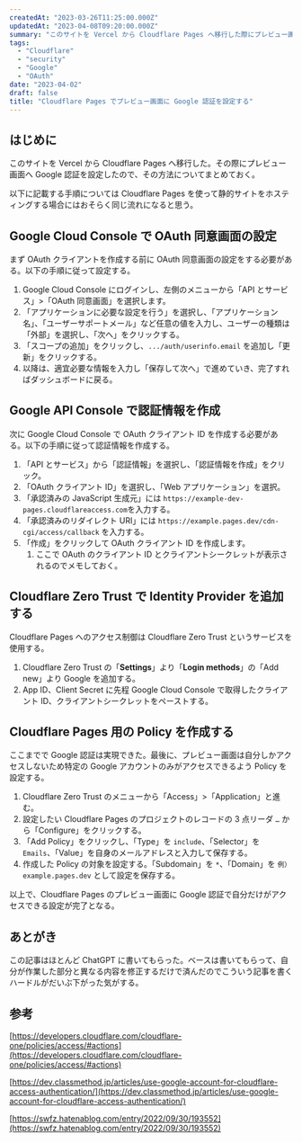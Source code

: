 ```yaml
---
createdAt: "2023-03-26T11:25:00.000Z"
updatedAt: "2023-04-08T09:20:00.000Z"
summary: "このサイトを Vercel から Cloudflare Pages へ移行した際にプレビュー画面へ Google 認証を設定した。その方法についてまとめる。"
tags:
  - "Cloudflare"
  - "security"
  - "Google"
  - "OAuth"
date: "2023-04-02"
draft: false
title: "Cloudflare Pages でプレビュー画面に Google 認証を設定する"
---
```


## はじめに

このサイトを Vercel から Cloudflare Pages へ移行した。その際にプレビュー画面へ Google 認証を設定したので、その方法についてまとめておく。

以下に記載する手順については Cloudflare Pages を使って静的サイトをホスティングする場合にはおそらく同じ流れになると思う。

## Google Cloud Console で OAuth 同意画面の設定

まず OAuth クライアントを作成する前に OAuth 同意画面の設定をする必要がある。以下の手順に従って設定する。

1. Google Cloud Console にログインし、左側のメニューから「API とサービス」>「OAuth 同意画面」を選択します。
2. 「アプリケーションに必要な設定を行う」を選択し、「アプリケーション名」、「ユーザーサポートメール」など任意の値を入力し、ユーザーの種類は「外部」を選択し、「次へ」をクリックする。
3. 「スコープの追加」をクリックし、`.../auth/userinfo.email` を追加し「更新」をクリックする。
4. 以降は、適宜必要な情報を入力し「保存して次へ」で進めていき、完了すればダッシュボードに戻る。

## **Google API Console で認証情報を作成**

次に Google Cloud Console で OAuth クライアント ID を作成する必要がある。以下の手順に従って認証情報を作成する。

1. 「API とサービス」から「認証情報」を選択し、「認証情報を作成」をクリック。
2. 「OAuth クライアント ID」を選択し、「Web アプリケーション」を選択。
3. 「承認済みの JavaScript 生成元」には `https://example-dev-pages.cloudflareaccess.com`を入力する。
4. 「承認済みのリダイレクト URI」には `https://example.pages.dev/cdn-cgi/access/callback` を入力する。
5. 「作成」をクリックして OAuth クライアント ID を作成します。
   1. ここで OAuth のクライアント ID とクライアントシークレットが表示されるのでメモしておく。

## **Cloudflare Zero Trust で Identity Provider を追加する**

Cloudflare Pages へのアクセス制御は Cloudflare Zero Trust というサービスを使用する。

1. Cloudflare Zero Trust の「**Settings**」より「**Login methods**」の「Add new」より Google を追加する。
2. App ID、Client Secret に先程 Google Cloud Console で取得したクライアント ID、クライアントシークレットをペーストする。

## **Cloudflare Pages 用の Policy を作成する**

ここまでで Google 認証は実現できた。最後に、プレビュー画面は自分しかアクセスしないため特定の Google アカウントのみがアクセスできるよう Policy を設定する。

1. Cloudflare Zero Trust のメニューから「Access」>「Application」と進む。
2. 設定したい Cloudflare Pages のプロジェクトのレコードの 3 点リーダ `…` から「Configure」をクリックする。
3. 「Add Policy」をクリックし、「Type」を `include`、「Selector」を `Emails`、「Value」を自身のメールアドレスと入力して保存する。
4. 作成した Policy の対象を設定する。「Subdomain」を `*`、「Domain」を `例） example.pages.dev` として設定を保存する。

以上で、Cloudflare Pages のプレビュー画面に Google 認証で自分だけがアクセスできる設定が完了となる。

## あとがき

この記事はほとんど ChatGPT に書いてもらった。ベースは書いてもらって、自分が作業した部分と異なる内容を修正するだけで済んだのでこういう記事を書くハードルがだいぶ下がった気がする。

## 参考

[https://developers.cloudflare.com/cloudflare-one/policies/access/#actions](https://developers.cloudflare.com/cloudflare-one/policies/access/#actions)

[https://dev.classmethod.jp/articles/use-google-account-for-cloudflare-access-authentication/](https://dev.classmethod.jp/articles/use-google-account-for-cloudflare-access-authentication/)

[https://swfz.hatenablog.com/entry/2022/09/30/193552](https://swfz.hatenablog.com/entry/2022/09/30/193552)
